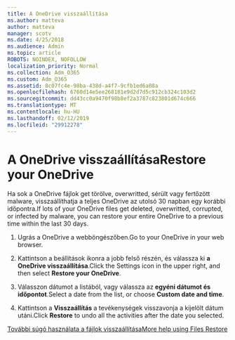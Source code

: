 ```yaml
---
title: A OneDrive visszaállítása
ms.author: matteva
author: matteva
manager: scotv
ms.date: 4/25/2018
ms.audience: Admin
ms.topic: article
ROBOTS: NOINDEX, NOFOLLOW
localization_priority: Normal
ms.collection: Adm_O365
ms.custom: Adm_O365
ms.assetid: 8c07fc4e-98ba-438d-a4f7-9cfb1ed6a08a
ms.openlocfilehash: 6760d14e5ee268181e9d2d7d5c912cb324c103d2
ms.sourcegitcommit: dd43cc0a9470f98b8ef2a3787c823801d674c666
ms.translationtype: MT
ms.contentlocale: hu-HU
ms.lasthandoff: 02/12/2019
ms.locfileid: "29912278"
---
```

# <a name="restore-your-onedrive"></a><span data-ttu-id="658cd-102">A OneDrive visszaállítása</span><span class="sxs-lookup"><span data-stu-id="658cd-102">Restore your OneDrive</span></span>

<span data-ttu-id="658cd-103">Ha sok a OneDrive fájlok get törölve, overwritted, sérült vagy fertőzött malware, visszaállíthatja a teljes OneDrive az utolsó 30 napban egy korábbi időpontra.</span><span class="sxs-lookup"><span data-stu-id="658cd-103">If lots of your OneDrive files get deleted, overwritted, corrupted, or infected by malware, you can restore your entire OneDrive to a previous time within the last 30 days.</span></span>
  
1. <span data-ttu-id="658cd-104">Ugrás a OneDrive a webböngészőben.</span><span class="sxs-lookup"><span data-stu-id="658cd-104">Go to your OneDrive in your web browser.</span></span>
    
2. <span data-ttu-id="658cd-105">Kattintson a beállítások ikonra a jobb felső részén, és válassza ki **a OneDrive visszaállítása**.</span><span class="sxs-lookup"><span data-stu-id="658cd-105">Click the Settings icon in the upper right, and then select **Restore your OneDrive**.</span></span>
    
3. <span data-ttu-id="658cd-106">Válasszon dátumot a listából, vagy válassza az **egyéni dátumot és időpontot**.</span><span class="sxs-lookup"><span data-stu-id="658cd-106">Select a date from the list, or choose **Custom date and time**.</span></span>
    
4. <span data-ttu-id="658cd-107">Kattintson a **Visszaállítás** a tevékenységek visszavonja a kijelölt dátum utáni.</span><span class="sxs-lookup"><span data-stu-id="658cd-107">Click **Restore** to undo all the activities after the date you selected.</span></span> 
    
[<span data-ttu-id="658cd-108">További súgó használata a fájlok visszaállítása</span><span class="sxs-lookup"><span data-stu-id="658cd-108">More help using Files Restore</span></span>](https://go.microsoft.com/fwlink/?linkid=872874)
  

